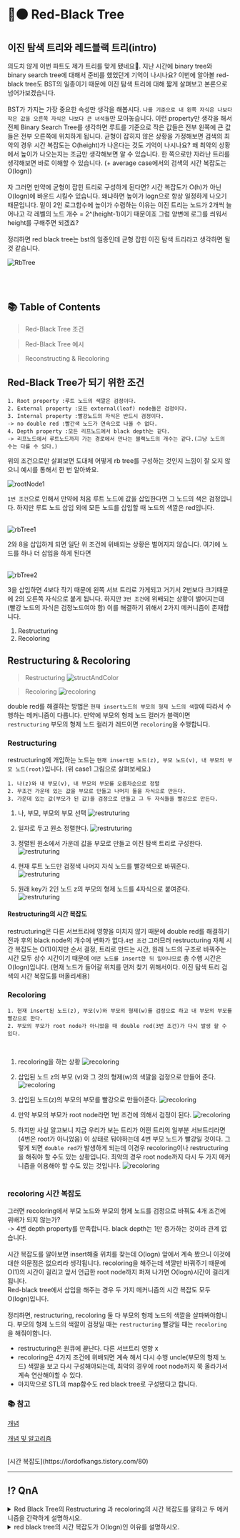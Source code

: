 # 🔴⚫️ Red-Black Tree
## 이진 탐색 트리와 레드블랙 트리(intro)

의도치 않게 이번 파트도 제가 트리를 맞게 됐네요🙂. 지난 시간에 binary tree와 binary search tree에 대해서 준비를 했었던게 기억이 나시나요? 
이번에 알아볼 red-black tree도 BST의 일종이기 때문에 이진 탐색 트리에 대해 짧게 살펴보고 본론으로 넘어가보겠습니다.
<br><br>
BST가 가지는 가장 중요한 속성만 생각을 해봅시다. `나를 기준으로 내 왼쪽 자식은 나보다 작은 값을 오른쪽 자식은 나보다 큰 녀석들`만 모아놓습니다. 이런 property만 생각을 해서 전체 Binary Search Tree를 생각하면 루트를 기준으로 작은 값들은 전부 왼쪽에 큰 값들은 전부 오른쪽에 위치하게 됩니다. 균형이 잡히지 않은 상황을 가정해보면 검색의 최악의 경우 시간 복잡도는 O(height)가 나온다는 것도 기억이 나시나요? 왜 최악의 상황에서 높이가 나오는지는 조금만 생각해보면 알 수 있습니다. 한 쪽으로만 자라난 트리를 생각해보면 바로 이해할 수 있습니다. (+ average case에서의 검색의 시간 복잡도는 O(logn))
<br><br>
자 그러면 만약에 균형이 잡힌 트리로 구성하게 된다면? 시간 복잡도가 O(h)가 아닌 O(logn)에 바운드 시킬수 있습니다. 왜냐하면 높이가 logn으로 항상 일정하게 나오기 때문입니다. 밑이 2인 로그함수에 높이가 수렴하는 이유는 이진 트리는 노드가 2개씩 늘어나고 각 레벨의 노드 개수 = 2^(height-1)이기 때문이죠 그럼 양변에 로그를 씌워서 height를 구해주면 되겠죠?
<br><br>
정리하면 red black tree는 bst의 일종인데 균형 잡힌 이진 탐색 트리라고 생각하면 될 것 같습니다.
<br>

![RbTree](img/RBTree/RbTree.png)

<br><br>

## 📚 Table of Contents
> Red-Black Tree 조건 

> Red-Black Tree 예시

> Reconstructing & Recoloring

## Red-Black Tree가 되기 위한 조건
```
1. Root property :루트 노드의 색깔은 검정이다.
2. External property :모든 external(leaf) node들은 검정이다.
3. Internal property :빨강노드의 자식은 반드시 검정이다.
-> no double red :빨간색 노드가 연속으로 나올 수 없다.
4. Depth property :모든 리프노드에서 black depth는 같다.
-> 리프노드에서 루트노드까지 가는 경로에서 만나는 블랙노드의 개수는 같다.(그냥 노드의 수는 다를 수 있다.)
```
위의 조건으로만 살펴보면 도대체 어떻게 rb tree를 구성하는 것인지 느낌이 잘 오지 않으니 예시를 통해서 한 번 알아봐요.

![rootNode1](img/RBTree/rootNode1.png)

`1번 조건`으로 인해서 만약에 처음 루트 노드에 값을 삽입한다면 그 노드의 색은 검정입니다. 하지만 루트 노드 삽입 외에 모든 노드를 삽입할 때 노드의 색깔은 red입니다.
<br><br>

![rbTree1](img/RBTree/RBTree1.png)

2와 8을 삽입하게 되면 일단 위 조건에 위배되는 상황은 벌어지지 않습니다. 여기에 노드를 하나 더 삽입을 하게 된다면
<br><br>

![rbTree2](img/RBTree/RBTree2.png)

3을 삽입하면 4보다 작기 때문에 왼쪽 서브 트리로 가게되고 거기서 2번보다 크기때문에 2의 오른쪽 자식으로 붙게 됩니다. 하지만 `3번 조건`에 위배되는 상황이 벌어지는데 (빨강 노드의 자식은 검정노드여야 함) 이를 해결하기 위해서 2가지 메커니즘이 존재합니다.

1. Restructuring
2. Recoloring

## Restructuring & Recoloring

> Restructuring
![structAndColor](img/RBTree/restructingAndRecoloring.png)

> Recoloring
![recoloring](img/RBTree/recoloring.png)

double red를 해결하는 방법은 `현재 insert노드의 부모의 형제 노드의 색깔`에 따라서 수행하는 메커니즘이 다릅니다.
만약에 부모의 형제 노드 컬러가 블랙이면 `restructuring` 부모의 형제 노드 컬러가 레드이면 `recoloring`을 수행합니다.

### Restructuring
restructuring에 개입하는 노드는 `현재 insert된 노드(z), 부모 노드(v), 내 부모의 부모 노드(root)`입니다. (위 case1 그림으로 살펴보세요.)

```
1. 나(z)와 내 부모(v), 내 부모의 부모를 오름차순으로 정렬
2. 무조건 가운데 있는 값을 부모로 만들고 나머지 둘을 자식으로 만든다.
3. 가운데 있는 값(부모가 된 값)을 검정으로 만들고 그 두 자식들을 빨강으로 만든다.
```


1. 나, 부모, 부모의 부모 선택
![restruturing](img/RBTree/restructuring.png)

2. 일자로 두고 원소 정렬한다.
![restruturing](img/RBTree/restructuring2.png)

3. 정렬된 원소에서 가운데 값을 부모로 만들고 이진 탐색 트리로 구성한다.
![restruturing](img/RBTree/restructuring3.png)

4. 현재 루트 노드만 검정색 나머지 자식 노드를 빨강색으로 바꿔준다.
![restruturing](img/RBTree/restructuring4.png)

5. 원래 key가 2인 노드 z의 부모의 형제 노드를 4자식으로 붙여준다.
![restruturing](img/RBTree/restructuring5.png)

#### Restructuring의 시간 복잡도

restructuring은 다른 서브트리에 영향을 미치지 않기 때문에 double red를 해결하기 전과 후의 black node의 개수에 변화가 없다.`4번 조건`
그러므러 restructuring 자체 시간 복잡도는 O(1)이지만 순서 결정, 트리로 만드는 시간, 원래 노드의 구조로 바꿔주는 시간 모두 상수 시간이기 때문에 `어떤 노드를 insert한 뒤 일어나므로` 총 수행 시간은 O(logn)입니다. (현재 노드가 들어갈 위치를 먼저 찾기 위해서이다. 이진 탐색 트리 검색의 시간 복잡도를 떠올리세용)


### Recoloring
```
1. 현재 insert된 노드(z), 부모(v)와 부모의 형제(w)를 검정으로 하고 내 부모의 부모를 빨강으로 한다.
2. 부모의 부모가 root node가 아니었을 때 double red(3번 조건)가 다시 발생 할 수 있다.
```

<br>

1. recoloring을 하는 상황
![recoloring](img/RBTree/recoloring1.png)

2. 삽입된 노드 z의 부모 (v)와 그 것의 형제(w)의 색깔을 검정으로 만들어 준다.
![recoloring](img/RBTree/recoloring2.png)

3. 삽입된 노드(z)의 부모의 부모를 빨강으로 만들어준다.
![recoloring](img/RBTree/recoloring3.png)

4. 만약 부모의 부모가 root node라면 1번 조건에 의해서 검정이 된다.
![recoloring](img/RBTree/recoloring4.png)

5. 하지만 사실 알고보니 지금 우리가 보는 트리가 어떤 트리의 일부분 서브트리라면 (4번은 root가 아니었음) 이 상태로 둬야하는데 4번 부모 노드가 빨강일 것이다. 그렇게 되면 `double red`가 발생하게 되는데 이경우 recoloring이나 restructuring을 해줘야 할 수도 있는 상황입니다. 최악의 경우 root node까지 다시 두 가지 메커니즘을 이용해야 할 수도 있는 것입니다.
![recoloring](img/RBTree/recoloring5.png)
<br><br>

### recoloring 시간 복잡도
그러면 recoloring에서 부모 노드와 부모의 형제 노드를 검정으로 바꿔도 4개 조건에 위배가 되지 않는가?
<br>
-> 4번 depth property를 만족합니다. black depth는 1만 증가하는 것이라 관계 없습니다.
<br><br>
시간 복잡도를 알아보면 insert해줄 위치를 찾는데 O(logn) 앞에서 계속 봤으니 이것에 대한 의문점은 없으리라 생각됩니다. recoloring을 해주는데 색깔만 바꿔주기 때문에 O(1)의 시간이 걸리고 앞서 언급한 root node까지 퍼져 나가면 O(logn)시간이 걸리게 됩니다.
<br>
Red-black tree에서 삽입을 해주는 경우 두 가지 메커니즘의 시간 복잡도 모두 O(logn)입니다.
<br><br>
정리하면, restructuring, recoloring 둘 다 부모의 형제 노드의 색깔을 살파봐야합니다. 부모의 형제 노드의 색깔이 검정일 때는 `restructuring` 빨강일 때는 `recoloring`을 해줘야합니다.
- restructuring은 원큐에 끝난다. 다른 서브트리 영향 x
- recoloring은 4가지 조건에 위배되면 계속 해서 다시 수행 uncle(부모의 형제 노드) 색깔을 보고 다시 구성해야되는데, 최악의 경우에 root node까지 쭉 올라가서 계속 연산해야할 수 있다.
- 마지막으로 STL의 map함수도 red black tree로 구성됐다고 합니다.

### 📚 참고

[개념](https://ko.wikipedia.org/wiki/%EB%A0%88%EB%93%9C-%EB%B8%94%EB%9E%99_%ED%8A%B8%EB%A6%AC)
<br>

[개념 및 알고리즘](https://zeddios.tistory.com/237)

<br>
[시간 복잡도](https://lordofkangs.tistory.com/80)

***
## ⁉️ QnA
<details>
<summary>Red Black Tree의 Restructuring 과 recoloring의 시간 복잡도를 말하고 두 메커니즘을 간략하게 설명하시오.</summary>
<div markdown="2">
우선 시간 복잡도는 recoloring,restructuring 모두 O(logn)의 시간 복잡도를 갖게 됩니다. 왜냐하면 삽입될 위치를 찾고 그 위치로 부터 색깔을 맞추는 것 모두 O(1)인 상수 시간이 걸리기 때문입니다. 
첫 번째로 restructuring은 부모의 형제 색깔이 검정일 때 이용합니다. 사용되는 노드로는 삽입되는 노드, 부모 노드, 부모의 부모 노드입니다. 이 세 개 노드를 정렬하고 가운데 값을 부모 노드로 만들고 나머지 두 노드로 이진 탐색 노드로 구성합니다. 그 뒤 원래 있던 노드를 이어서 붙여줍니다.
두 번째로 recoloring은 부모의 형제 색깔이 빨강일 때 이용합니다. 현재 삽입된 부모와 부모의 형제의 색깔을 검정으로 만들어주고 부모의 부모 노드는 빨강으로 만들어 줍니다.만약 부모의 부모 노드가 root 노드였으면 1번 조건에 의해 root가 다시 검정색으로 바뀝니다. 만약에 root node가 아니었고 서브 트리였다면 다시 recoloring이나 restructuring을 수행합니다.

</div>
</details>

<details>
<summary>red black tree의 시간 복잡도가 O(logn)인 이유를 설명하시오.</summary>
<div markdown="2">       


</div>
</details>